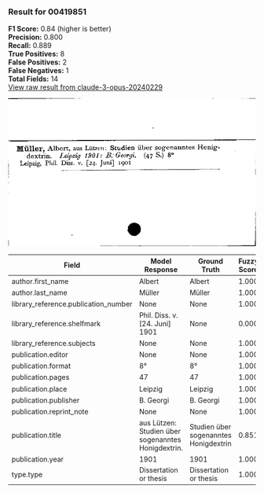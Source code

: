 ### Result for 00419851
**F1 Score:** 0.84 (higher is better)<br>**Precision:** 0.800<br>**Recall:** 0.889<br>**True Positives:** 8<br>**False Positives:** 2<br>**False Negatives:** 1<br>**Total Fields:** 14<br>[View raw result from claude-3-opus-20240229](https://github.com/RISE-UNIBAS/humanities_data_benchmark/blob/main/results/2025-09-02/T0145/request_T0145_00419851.json)

<img src="https://github.com/RISE-UNIBAS/humanities_data_benchmark/blob/main/benchmarks/zettelkatalog/images/00419851.jpg?raw=true" alt="00419851" width="600px">

| Field | Model Response | Ground Truth | Fuzzy Score | Match |
|-------|----------------|--------------|-------------|-------|
| author.first_name | Albert | Albert | 1.000 | ✅ |
| author.last_name | Müller | Müller | 1.000 | ✅ |
| library_reference.publication_number | None | None | 1.000 | ✅ |
| library_reference.shelfmark | Phil. Diss. v. [24. Juni] 1901 | None | 0.000 | ❌ |
| library_reference.subjects | None | None | 1.000 | ✅ |
| publication.editor | None | None | 1.000 | ✅ |
| publication.format | 8° | 8° | 1.000 | ✅ |
| publication.pages | 47 | 47 | 1.000 | ✅ |
| publication.place | Leipzig | Leipzig | 1.000 | ✅ |
| publication.publisher | B. Georgi | B. Georgi | 1.000 | ✅ |
| publication.reprint_note | None | None | 1.000 | ✅ |
| publication.title | aus Lützen: Studien über sogenanntes Honigdextrin. | Studien über sogenanntes Honigdextrin | 0.851 | ❌ |
| publication.year | 1901 | 1901 | 1.000 | ✅ |
| type.type | Dissertation or thesis | Dissertation or thesis | 1.000 | ✅ |
